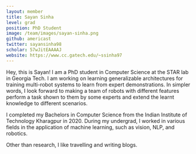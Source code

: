 ```yaml
---
layout: member
title: Sayan Sinha
level: grad
position: PhD Student
image: /team/images/sayan-sinha.png
github: americast
twitter: sayansinha98
scholar: 57wJitEAAAAJ
website: https://www.cc.gatech.edu/~ssinha97
---
```




Hey, this is Sayan! I am a PhD student in Computer Science at the STAR lab in Georgia Tech. I am working on learning generalizable architectures for training multi-robot systems to learn from expert demonstrations. In simpler words, I look forward to making a team of robots with different features perform a task shown to them by some experts and extend the learnt knowledge to different scenarios.

I completed my Bachelors in Computer Science from the Indian Institute of Technology Kharagpur in 2020. During my undergrad, I worked in various fields in the application of machine learning, such as vision, NLP, and robotics.

Other than research, I like travelling and writing blogs.
